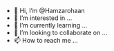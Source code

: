 - 👋 Hi, I’m @Hamzarohaan
- 👀 I’m interested in ...
- 🌱 I’m currently learning ...
- 💞️ I’m looking to collaborate on ...
- 📫 How to reach me ...

<!---
Hamzarohaan/Hamzarohaan is a ✨ special ✨ repository because its `README.md` (this file) appears on your GitHub profile.
You can click the Preview link to take a look at your changes.
--->
